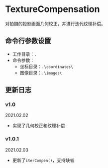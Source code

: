 # TextureCompensation
对拍摄的投影画面几何校正，并进行迭代纹理补偿。

## 命令行参数设置

- 工作目录：`.`
- 命令参数：
  - 坐标目录：`.\coordinates\`
  - 图像目录：`.\images\`

## 更新日志

### v1.0

2021.02.02

- 实现了几何校正和纹理补偿

### v1.0.1

2021.02.03

- 更新了`iterCompen()`，支持缺省